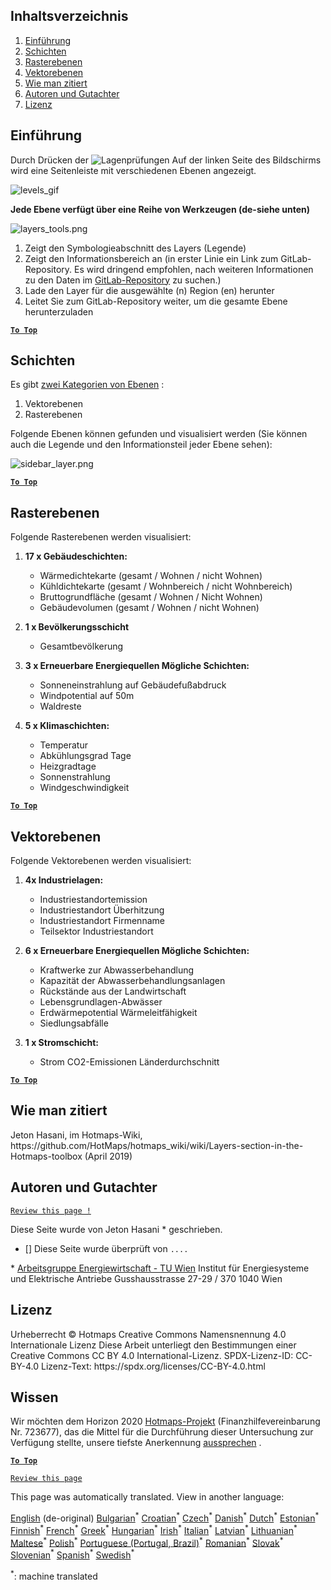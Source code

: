 <h2> Inhaltsverzeichnis </h2><ol><li> <a href="#Introduction">Einführung</a> </li><li> <a href="#Layers">Schichten</a> </li><li> <a href="#Raster-Layers">Rasterebenen</a> </li><li> <a href="#Vector-Layers">Vektorebenen</a> </li><li> <a href="#How-to-cite">Wie man zitiert</a> </li><li> <a href="#Authors-and-reviewers">Autoren und Gutachter</a> </li><li> <a href="#License">Lizenz</a> </li></ol><h2> Einführung </h2><p> Durch Drücken der <img alt="Lagenprüfungen" src="https://github.com/HotMaps/hotmaps_wiki/blob/master/Images/general_tool_functionalities_and_structure/layers_button.PNG"/> Auf der linken Seite des Bildschirms wird eine Seitenleiste mit verschiedenen Ebenen angezeigt. </p><p><img alt="levels_gif" src="https://github.com/HotMaps/hotmaps_wiki/blob/master/Images/general_tool_functionalities_and_structure/layers.gif"/></p><p> <strong>Jede Ebene verfügt über eine Reihe von Werkzeugen (de-siehe unten)</strong> </p><p><img alt="layers_tools.png" src="https://github.com/HotMaps/hotmaps_wiki/blob/master/Images/general_tool_functionalities_and_structure/layers_tools.png"/></p><ol><li> Zeigt den Symbologieabschnitt des Layers (Legende) </li><li> Zeigt den Informationsbereich an (in erster Linie ein Link zum GitLab-Repository. Es wird dringend empfohlen, nach weiteren Informationen zu den Daten im <a href="https://gitlab.com/hotmaps">GitLab-Repository</a> zu suchen.) </li><li> Lade den Layer für die ausgewählte (n) Region (en) herunter </li><li> Leitet Sie zum GitLab-Repository weiter, um die gesamte Ebene herunterzuladen </li></ol><p><ins> <code><strong><a href="#table-of-contents">To Top</a></strong></code> </ins> </p><h2> Schichten </h2><p> Es gibt <a href="https://www.gislounge.com/geodatabases-explored-vector-and-raster-data">zwei Kategorien von Ebenen</a> : </p><ol><li> Vektorebenen </li><li> Rasterebenen </li></ol><p> Folgende Ebenen können gefunden und visualisiert werden (Sie können auch die Legende und den Informationsteil jeder Ebene sehen): </p><p><img alt="sidebar_layer.png" src="https://github.com/HotMaps/hotmaps_wiki/blob/master/Images/general_tool_functionalities_and_structure/all_layers.png"/></p><p><ins> <code><strong><a href="#table-of-contents">To Top</a></strong></code> </ins> </p><h2> Rasterebenen </h2><p> Folgende Rasterebenen werden visualisiert: </p><ol><li><p> <strong>17 x Gebäudeschichten:</strong> </p><ul><li> Wärmedichtekarte (gesamt / Wohnen / nicht Wohnen) </li><li> Kühldichtekarte (gesamt / Wohnbereich / nicht Wohnbereich) </li><li> Bruttogrundfläche (gesamt / Wohnen / Nicht Wohnen) </li><li> Gebäudevolumen (gesamt / Wohnen / nicht Wohnen) </li></ul></li><li><p> <strong>1 x Bevölkerungsschicht</strong> </p><ul><li> Gesamtbevölkerung </li></ul></li><li><p> <strong>3 x Erneuerbare Energiequellen Mögliche Schichten:</strong> </p><ul><li> Sonneneinstrahlung auf Gebäudefußabdruck </li><li> Windpotential auf 50m </li><li> Waldreste </li></ul></li><li><p> <strong>5 x Klimaschichten:</strong> </p><ul><li> Temperatur </li><li> Abkühlungsgrad Tage </li><li> Heizgradtage </li><li> Sonnenstrahlung </li><li> Windgeschwindigkeit </li></ul></li></ol><p><ins> <code><strong><a href="#table-of-contents">To Top</a></strong></code> </ins> </p><h2> Vektorebenen </h2><p> Folgende Vektorebenen werden visualisiert: </p><ol><li><p> <strong>4x Industrielagen:</strong> </p><ul><li> Industriestandortemission </li><li> Industriestandort Überhitzung </li><li> Industriestandort Firmenname </li><li> Teilsektor Industriestandort </li></ul></li><li><p> <strong>6 x Erneuerbare Energiequellen Mögliche Schichten:</strong> </p><ul><li> Kraftwerke zur Abwasserbehandlung </li><li> Kapazität der Abwasserbehandlungsanlagen </li><li> Rückstände aus der Landwirtschaft </li><li> Lebensgrundlagen-Abwässer </li><li> Erdwärmepotential Wärmeleitfähigkeit </li><li> Siedlungsabfälle </li></ul></li><li><p> <strong>1 x Stromschicht:</strong> </p><ul><li> Strom CO2-Emissionen Länderdurchschnitt </li></ul></li></ol><p><ins> <code><strong><a href="#table-of-contents">To Top</a></strong></code> </ins> </p><h2> Wie man zitiert </h2><p> Jeton Hasani, im Hotmaps-Wiki, https://github.com/HotMaps/hotmaps_wiki/wiki/Layers-section-in-the-Hotmaps-toolbox (April 2019) </p><h2> Autoren und Gutachter </h2><p> <code><a href="https://github.com/HotMaps/hotmaps_wiki/wiki/Layer-Section/_edit">Review this page !</a></code> </p> <p> Diese Seite wurde von Jeton Hasani * geschrieben. </p><ul><li> [] Diese Seite wurde überprüft von <code>....</code> </li></ul><p> * <a href="https://eeg.tuwien.ac.at/">Arbeitsgruppe Energiewirtschaft - TU Wien</a> Institut für Energiesysteme und Elektrische Antriebe Gusshausstrasse 27-29 / 370 1040 Wien </p><h2> Lizenz </h2><p> Urheberrecht © Hotmaps Creative Commons Namensnennung 4.0 Internationale Lizenz Diese Arbeit unterliegt den Bestimmungen einer Creative Commons CC BY 4.0 International-Lizenz. SPDX-Lizenz-ID: CC-BY-4.0 Lizenz-Text: https://spdx.org/licenses/CC-BY-4.0.html </p><h2> Wissen </h2><p> Wir möchten dem Horizon 2020 <a href="https://www.hotmaps-project.eu">Hotmaps-Projekt</a> (Finanzhilfevereinbarung Nr. 723677), das die Mittel für die Durchführung dieser Untersuchung zur Verfügung stellte, unsere tiefste Anerkennung <a href="https://www.hotmaps-project.eu">aussprechen</a> . </p><p><ins> <code><strong><a href="#table-of-contents">To Top</a></strong></code> </ins> </p><p> <code><a href="https://github.com/HotMaps/hotmaps_wiki/wiki/Layer-Section/_edit">Review this page</a></code> </p>

This page was automatically translated. View in another language:

[English](en-Layers-section-in-the-Hotmaps-toolbox) (de-original) [Bulgarian](bg-Layers-section-in-the-Hotmaps-toolbox)<sup>\*</sup> [Croatian](hr-Layers-section-in-the-Hotmaps-toolbox)<sup>\*</sup> [Czech](cs-Layers-section-in-the-Hotmaps-toolbox)<sup>\*</sup> [Danish](da-Layers-section-in-the-Hotmaps-toolbox)<sup>\*</sup> [Dutch](nl-Layers-section-in-the-Hotmaps-toolbox)<sup>\*</sup> [Estonian](et-Layers-section-in-the-Hotmaps-toolbox)<sup>\*</sup> [Finnish](fi-Layers-section-in-the-Hotmaps-toolbox)<sup>\*</sup> [French](fr-Layers-section-in-the-Hotmaps-toolbox)<sup>\*</sup>  [Greek](el-Layers-section-in-the-Hotmaps-toolbox)<sup>\*</sup> [Hungarian](hu-Layers-section-in-the-Hotmaps-toolbox)<sup>\*</sup> [Irish](ga-Layers-section-in-the-Hotmaps-toolbox)<sup>\*</sup> [Italian](it-Layers-section-in-the-Hotmaps-toolbox)<sup>\*</sup> [Latvian](lv-Layers-section-in-the-Hotmaps-toolbox)<sup>\*</sup> [Lithuanian](lt-Layers-section-in-the-Hotmaps-toolbox)<sup>\*</sup> [Maltese](mt-Layers-section-in-the-Hotmaps-toolbox)<sup>\*</sup> [Polish](pl-Layers-section-in-the-Hotmaps-toolbox)<sup>\*</sup> [Portuguese (Portugal, Brazil)](pt-Layers-section-in-the-Hotmaps-toolbox)<sup>\*</sup> [Romanian](ro-Layers-section-in-the-Hotmaps-toolbox)<sup>\*</sup> [Slovak](sk-Layers-section-in-the-Hotmaps-toolbox)<sup>\*</sup> [Slovenian](sl-Layers-section-in-the-Hotmaps-toolbox)<sup>\*</sup> [Spanish](es-Layers-section-in-the-Hotmaps-toolbox)<sup>\*</sup> [Swedish](sv-Layers-section-in-the-Hotmaps-toolbox)<sup>\*</sup> 

<sup>\*</sup>: machine translated
